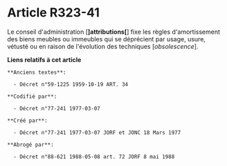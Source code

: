 # Article R323-41

Le conseil d'administration [**]attributions[**] fixe les règles d'amortissement des biens meubles ou immeubles qui se
déprécient par usage, usure, vétusté ou en raison de l'évolution des techniques [*obsolescence*].

**Liens relatifs à cet article**

	**Anciens textes**:

	  - Décret n°59-1225 1959-10-19 ART. 34

	**Codifié par**:

	  - Décret n°77-241 1977-03-07

	**Créé par**:

	  - Décret n°77-241 1977-03-07 JORF et JONC 18 Mars 1977

	**Abrogé par**:

	  - Décret n°88-621 1988-05-08 art. 72 JORF 8 mai 1988
